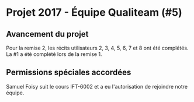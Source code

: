 # Projet 2017 - Équipe Qualiteam (#5)
 
## Avancement du projet
Pour la remise 2, les récits utilisateurs 2, 3, 4, 5, 6, 7 et 8 ont été complétés. La #1 a été complété lors de la remise 1.

 
## Permissions spéciales accordées
Samuel Foisy suit le cours IFT-6002 et a eu l'autorisation de rejoindre notre équipe.
